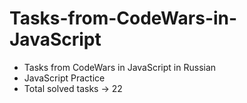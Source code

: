 # Tasks-from-CodeWars-in-JavaScript

- Tasks from CodeWars in JavaScript in Russian
- JavaScript Practice
- Total solved tasks -> 22
